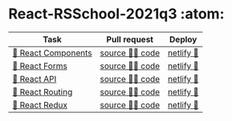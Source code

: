 # React-RSSchool-2021q3 :atom:

Task | Pull request | Deploy
---  | ---          | ---
[📜 React Components][task 1] | [source 🧑‍💻 code][pull 1] | [netlify 🚀][deploy 1]
[📜 React Forms][task 2]      | [source 🧑‍💻 code][pull 2] | [netlify 🚀][deploy 2]
[📜 React API][task 3]        | [source 🧑‍💻 code][pull 3] | [netlify 🚀][deploy 3]
[📜 React Routing][task 4]    | [source 🧑‍💻 code][pull 4] | [netlify 🚀][deploy 4]
[📜 React Redux][task 5]      | [source 🧑‍💻 code][pull 5] | [netlify 🚀][deploy 5]


[task 1]: https://github.com/rolling-scopes-school/tasks/blob/master/tasks/react/react-components.md
[task 2]: https://github.com/rolling-scopes-school/tasks/blob/master/tasks/react/react-forms.md
[task 3]: https://github.com/rolling-scopes-school/tasks/blob/master/tasks/react/react-api.md
[task 4]: https://github.com/rolling-scopes-school/tasks/blob/master/tasks/react/react-routing.md
[task 5]: https://github.com/rolling-scopes-school/tasks/blob/master/tasks/react/react-redux.md

[pull 1]: https://github.com/fronte-finem/React-RSSchool-2021q3/pull/1
[pull 2]: https://github.com/fronte-finem/React-RSSchool-2021q3/pull/2
[pull 3]: https://github.com/fronte-finem/React-RSSchool-2021q3/pull/3
[pull 4]: https://github.com/fronte-finem/React-RSSchool-2021q3/pull/4
[pull 5]: https://github.com/fronte-finem/React-RSSchool-2021q3/pull/5

[deploy 1]: https://fronte-finem.netlify.app/react-components/
[deploy 2]: https://fronte-finem.netlify.app/react-forms/
[deploy 3]: https://fronte-finem.netlify.app/react-api/
[deploy 4]: https://fronte-finem.netlify.app/react-routing/
[deploy 5]: https://fronte-finem.netlify.app/react-redux/
